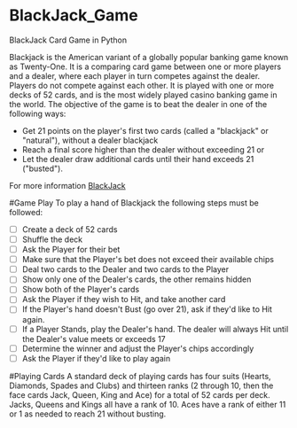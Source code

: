 # BlackJack_Game
BlackJack Card Game in Python

Blackjack is the American variant of a globally popular banking game known as Twenty-One. It is a comparing card game between one or more players and a dealer, where each player in turn competes against the dealer. Players do not compete against each other. It is played with one or more decks of 52 cards, and is the most widely played casino banking game in the world. The objective of the game is to beat the dealer in one of the following ways:

- Get 21 points on the player's first two cards (called a "blackjack" or "natural"), without a dealer blackjack 
- Reach a final score higher than the dealer without exceeding 21 or
- Let the dealer draw additional cards until their hand exceeds 21 ("busted").

For more information [BlackJack](https://en.wikipedia.org/wiki/Blackjack)

#Game Play
To play a hand of Blackjack the following steps must be followed:

- [ ] Create a deck of 52 cards
- [ ] Shuffle the deck
- [ ] Ask the Player for their bet
- [ ] Make sure that the Player's bet does not exceed their available chips
- [ ] Deal two cards to the Dealer and two cards to the Player
- [ ] Show only one of the Dealer's cards, the other remains hidden
- [ ] Show both of the Player's cards
- [ ] Ask the Player if they wish to Hit, and take another card
- [ ] If the Player's hand doesn't Bust (go over 21), ask if they'd like to Hit again.
- [ ] If a Player Stands, play the Dealer's hand. The dealer will always Hit until the Dealer's value meets or exceeds 17
- [ ] Determine the winner and adjust the Player's chips accordingly
- [ ] Ask the Player if they'd like to play again

#Playing Cards
A standard deck of playing cards has four suits (Hearts, Diamonds, Spades and Clubs) and thirteen ranks (2 through 10, then the face cards Jack, Queen, King and Ace) for a total of 52 cards per deck. Jacks, Queens and Kings all have a rank of 10. Aces have a rank of either 11 or 1 as needed to reach 21 without busting.
